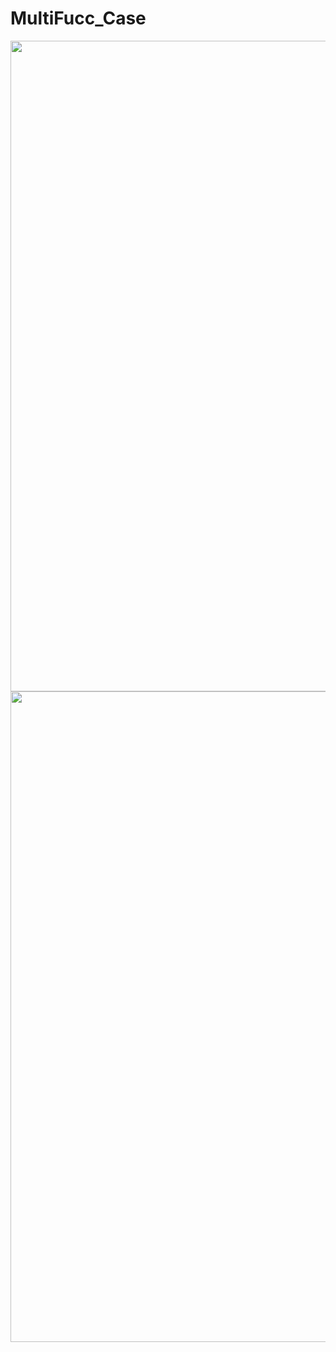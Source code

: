 # MultiFucc_Case
<img width="1041" src="https://github.com/nullt3r/MultiFucc_Case/assets/100472242/a89db8e7-4639-420e-a7d2-e85d15e273be">
<img width="1041" src="https://github.com/nullt3r/MultiFucc_Case/assets/100472242/33a98fd5-fc73-43b0-a4b2-cc891710b2e2">
